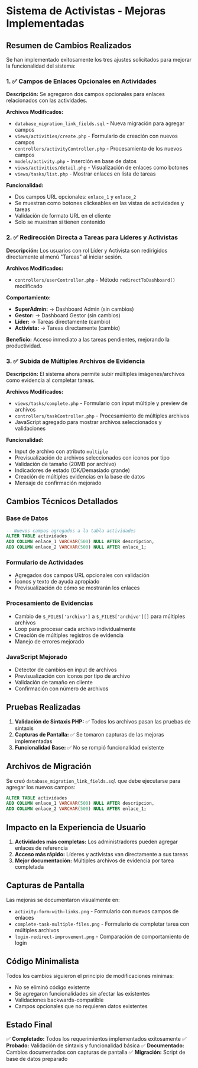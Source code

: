 # Sistema de Activistas - Mejoras Implementadas

## Resumen de Cambios Realizados

Se han implementado exitosamente los tres ajustes solicitados para mejorar la funcionalidad del sistema:

### 1. ✅ Campos de Enlaces Opcionales en Actividades

**Descripción:** Se agregaron dos campos opcionales para enlaces relacionados con las actividades.

**Archivos Modificados:**
- `database_migration_link_fields.sql` - Nueva migración para agregar campos
- `views/activities/create.php` - Formulario de creación con nuevos campos
- `controllers/activityController.php` - Procesamiento de los nuevos campos
- `models/activity.php` - Inserción en base de datos
- `views/activities/detail.php` - Visualización de enlaces como botones
- `views/tasks/list.php` - Mostrar enlaces en lista de tareas

**Funcionalidad:**
- Dos campos URL opcionales: `enlace_1` y `enlace_2`
- Se muestran como botones clickeables en las vistas de actividades y tareas
- Validación de formato URL en el cliente
- Solo se muestran si tienen contenido

### 2. ✅ Redirección Directa a Tareas para Líderes y Activistas

**Descripción:** Los usuarios con rol Líder y Activista son redirigidos directamente al menú "Tareas" al iniciar sesión.

**Archivos Modificados:**
- `controllers/userController.php` - Método `redirectToDashboard()` modificado

**Comportamiento:**
- **SuperAdmin:** → Dashboard Admin (sin cambios)
- **Gestor:** → Dashboard Gestor (sin cambios)  
- **Líder:** → Tareas directamente (cambio)
- **Activista:** → Tareas directamente (cambio)

**Beneficio:** Acceso inmediato a las tareas pendientes, mejorando la productividad.

### 3. ✅ Subida de Múltiples Archivos de Evidencia

**Descripción:** El sistema ahora permite subir múltiples imágenes/archivos como evidencia al completar tareas.

**Archivos Modificados:**
- `views/tasks/complete.php` - Formulario con input múltiple y preview de archivos
- `controllers/taskController.php` - Procesamiento de múltiples archivos
- JavaScript agregado para mostrar archivos seleccionados y validaciones

**Funcionalidad:**
- Input de archivo con atributo `multiple`
- Previsualización de archivos seleccionados con iconos por tipo
- Validación de tamaño (20MB por archivo)
- Indicadores de estado (OK/Demasiado grande)
- Creación de múltiples evidencias en la base de datos
- Mensaje de confirmación mejorado

## Cambios Técnicos Detallados

### Base de Datos
```sql
-- Nuevos campos agregados a la tabla actividades
ALTER TABLE actividades 
ADD COLUMN enlace_1 VARCHAR(500) NULL AFTER descripcion,
ADD COLUMN enlace_2 VARCHAR(500) NULL AFTER enlace_1;
```

### Formulario de Actividades
- Agregados dos campos URL opcionales con validación
- Íconos y texto de ayuda apropiado
- Previsualización de cómo se mostrarán los enlaces

### Procesamiento de Evidencias
- Cambio de `$_FILES['archivo']` a `$_FILES['archivo'][]` para múltiples archivos
- Loop para procesar cada archivo individualmente
- Creación de múltiples registros de evidencia
- Manejo de errores mejorado

### JavaScript Mejorado
- Detector de cambios en input de archivos
- Previsualización con iconos por tipo de archivo
- Validación de tamaño en cliente
- Confirmación con número de archivos

## Pruebas Realizadas

1. **Validación de Sintaxis PHP:** ✅ Todos los archivos pasan las pruebas de sintaxis
2. **Capturas de Pantalla:** ✅ Se tomaron capturas de las mejoras implementadas
3. **Funcionalidad Base:** ✅ No se rompió funcionalidad existente

## Archivos de Migración

Se creó `database_migration_link_fields.sql` que debe ejecutarse para agregar los nuevos campos:

```sql
ALTER TABLE actividades 
ADD COLUMN enlace_1 VARCHAR(500) NULL AFTER descripcion,
ADD COLUMN enlace_2 VARCHAR(500) NULL AFTER enlace_1;
```

## Impacto en la Experiencia de Usuario

1. **Actividades más completas:** Los administradores pueden agregar enlaces de referencia
2. **Acceso más rápido:** Líderes y activistas van directamente a sus tareas
3. **Mejor documentación:** Múltiples archivos de evidencia por tarea completada

## Capturas de Pantalla

Las mejoras se documentaron visualmente en:
- `activity-form-with-links.png` - Formulario con nuevos campos de enlaces
- `complete-task-multiple-files.png` - Formulario de completar tarea con múltiples archivos
- `login-redirect-improvement.png` - Comparación de comportamiento de login

## Código Minimalista

Todos los cambios siguieron el principio de modificaciones mínimas:
- No se eliminó código existente
- Se agregaron funcionalidades sin afectar las existentes
- Validaciones backwards-compatible
- Campos opcionales que no requieren datos existentes

## Estado Final

✅ **Completado:** Todos los requerimientos implementados exitosamente
✅ **Probado:** Validación de sintaxis y funcionalidad básica
✅ **Documentado:** Cambios documentados con capturas de pantalla
✅ **Migración:** Script de base de datos preparado